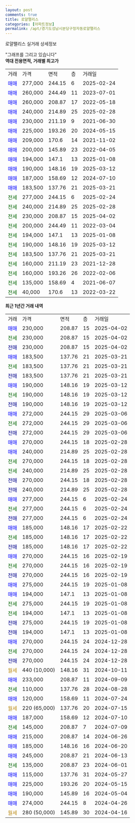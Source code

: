 ```yaml
---
layout: post
comments: true
title: 로얄팰리스
categories: [아파트정보]
permalink: /apt/경기도성남시분당구정자동로얄팰리스
---
```


로얄팰리스 실거래 상세정보

<script type="text/javascript">
  google.charts.load('current', {'packages':['line', 'corechart']});
  google.charts.setOnLoadCallback(drawChart);

  function drawChart() {
    var data = new google.visualization.DataTable();
    data.addColumn('date', '거래일');
    data.addColumn('number', "매매");
    data.addColumn('number', "전세");
    data.addColumn('number', "전매");

    data.addRows([[new Date(Date.parse("2025-04-02")), 230000, null, null], [new Date(Date.parse("2025-04-02")), null, 230000, null], [new Date(Date.parse("2025-04-02")), null, null, 230000], [new Date(Date.parse("2025-03-21")), 183500, null, null], [new Date(Date.parse("2025-03-21")), null, 183500, null], [new Date(Date.parse("2025-03-21")), null, null, 183500], [new Date(Date.parse("2025-03-12")), 190000, null, null], [new Date(Date.parse("2025-03-12")), null, 190000, null], [new Date(Date.parse("2025-03-12")), null, null, 190000], [new Date(Date.parse("2025-03-06")), 272000, null, null], [new Date(Date.parse("2025-03-06")), null, 272000, null], [new Date(Date.parse("2025-03-06")), null, null, 272000], [new Date(Date.parse("2025-02-28")), 270000, null, null], [new Date(Date.parse("2025-02-28")), 240000, null, null], [new Date(Date.parse("2025-02-28")), null, 270000, null], [new Date(Date.parse("2025-02-28")), null, 240000, null], [new Date(Date.parse("2025-02-28")), null, null, 270000], [new Date(Date.parse("2025-02-28")), null, null, 240000], [new Date(Date.parse("2025-02-24")), 277000, null, null], [new Date(Date.parse("2025-02-24")), null, 277000, null], [new Date(Date.parse("2025-02-24")), null, null, 277000], [new Date(Date.parse("2025-02-22")), 185000, null, null], [new Date(Date.parse("2025-02-22")), null, 185000, null], [new Date(Date.parse("2025-02-22")), null, null, 185000], [new Date(Date.parse("2025-02-19")), 270000, null, null], [new Date(Date.parse("2025-02-19")), null, 270000, null], [new Date(Date.parse("2025-02-19")), null, null, 270000], [new Date(Date.parse("2025-01-08")), 275000, null, null], [new Date(Date.parse("2025-01-08")), 194000, null, null], [new Date(Date.parse("2025-01-08")), null, 275000, null], [new Date(Date.parse("2025-01-08")), null, 194000, null], [new Date(Date.parse("2025-01-08")), null, null, 275000], [new Date(Date.parse("2025-01-08")), null, null, 194000], [new Date(Date.parse("2024-12-28")), 270000, null, null], [new Date(Date.parse("2024-12-28")), null, 270000, null], [new Date(Date.parse("2024-12-28")), null, null, 270000], [new Date(Date.parse("2024-10-11")), null, null, null], [new Date(Date.parse("2024-09-09")), 233000, null, null], [new Date(Date.parse("2024-08-28")), null, 110000, null], [new Date(Date.parse("2024-07-24")), 120000, null, null], [new Date(Date.parse("2024-07-15")), null, null, null], [new Date(Date.parse("2024-07-10")), 187000, null, null], [new Date(Date.parse("2024-07-09")), null, 145000, null], [new Date(Date.parse("2024-06-26")), 215000, null, null], [new Date(Date.parse("2024-06-20")), 185000, null, null], [new Date(Date.parse("2024-06-13")), 245000, null, null], [new Date(Date.parse("2024-06-01")), null, 135000, null], [new Date(Date.parse("2024-05-27")), 115000, null, null], [new Date(Date.parse("2024-05-15")), 225000, null, null], [new Date(Date.parse("2024-05-04")), 190000, null, null], [new Date(Date.parse("2024-04-26")), 274000, null, null], [new Date(Date.parse("2024-04-16")), null, null, null]]);

    var options = {
      hAxis: {
        format: 'yyyy/MM/dd'
      },    
      lineWidth: 0,
      pointsVisible: true,    
      title: '최근 1년간 유형별 실거래가 분포',
      legend: { position: 'bottom' }
    };

    var formatter = new google.visualization.NumberFormat({pattern:'###,###'} );
    formatter.format(data, 1);
    formatter.format(data, 2);
    
    setTimeout(function() {
        var chart = new google.visualization.LineChart(document.getElementById('columnchart_material'));
        chart.draw(data, (options));
        document.getElementById('loading').style.display = 'none';
    }, 200);
  }
</script>


<div id="loading" style="z-index:20; display: block; margin-left: 0px">"그래프를 그리고 있습니다"</div>
<div id="columnchart_material" style="width: 95%; margin-left: 0px; display: block"></div>
<!-- contents start -->
<b>역대 전용면적, 거래별 최고가</b>
<table class="sortable">
    <tr>
      <td>거래</td>
      <td>가격</td>
      <td>면적</td>
      <td>층</td>
      <td>거래일</td>
    </tr>
        <tr>
          <td><a style="color: blue">매매</a></td>
          <td>277,000</td>
          <td>244.15</td>
          <td>6</td>
          <td>2025-02-24</td>
        </tr>            <tr>
          <td><a style="color: blue">매매</a></td>
          <td>260,000</td>
          <td>244.49</td>
          <td>11</td>
          <td>2023-07-01</td>
        </tr>            <tr>
          <td><a style="color: blue">매매</a></td>
          <td>260,000</td>
          <td>208.87</td>
          <td>17</td>
          <td>2022-05-18</td>
        </tr>            <tr>
          <td><a style="color: blue">매매</a></td>
          <td>240,000</td>
          <td>214.89</td>
          <td>25</td>
          <td>2025-02-28</td>
        </tr>            <tr>
          <td><a style="color: blue">매매</a></td>
          <td>230,000</td>
          <td>211.19</td>
          <td>9</td>
          <td>2021-06-30</td>
        </tr>            <tr>
          <td><a style="color: blue">매매</a></td>
          <td>225,000</td>
          <td>193.26</td>
          <td>20</td>
          <td>2024-05-15</td>
        </tr>            <tr>
          <td><a style="color: blue">매매</a></td>
          <td>209,000</td>
          <td>170.6</td>
          <td>14</td>
          <td>2021-11-02</td>
        </tr>            <tr>
          <td><a style="color: blue">매매</a></td>
          <td>200,000</td>
          <td>145.89</td>
          <td>23</td>
          <td>2022-04-05</td>
        </tr>            <tr>
          <td><a style="color: blue">매매</a></td>
          <td>194,000</td>
          <td>147.1</td>
          <td>13</td>
          <td>2025-01-08</td>
        </tr>            <tr>
          <td><a style="color: blue">매매</a></td>
          <td>190,000</td>
          <td>148.16</td>
          <td>19</td>
          <td>2025-03-12</td>
        </tr>            <tr>
          <td><a style="color: blue">매매</a></td>
          <td>187,000</td>
          <td>158.69</td>
          <td>12</td>
          <td>2024-07-10</td>
        </tr>            <tr>
          <td><a style="color: blue">매매</a></td>
          <td>183,500</td>
          <td>137.76</td>
          <td>21</td>
          <td>2025-03-21</td>
        </tr>        
        <tr>
              <td><a style="color: darkgreen">전세</a></td>
              <td>277,000</td>
              <td>244.15</td>
              <td>6</td>
              <td>2025-02-24</td>
            </tr>            <tr>
              <td><a style="color: darkgreen">전세</a></td>
              <td>240,000</td>
              <td>214.89</td>
              <td>25</td>
              <td>2025-02-28</td>
            </tr>            <tr>
              <td><a style="color: darkgreen">전세</a></td>
              <td>230,000</td>
              <td>208.87</td>
              <td>15</td>
              <td>2025-04-02</td>
            </tr>            <tr>
              <td><a style="color: darkgreen">전세</a></td>
              <td>200,000</td>
              <td>244.49</td>
              <td>11</td>
              <td>2022-03-04</td>
            </tr>            <tr>
              <td><a style="color: darkgreen">전세</a></td>
              <td>194,000</td>
              <td>147.1</td>
              <td>13</td>
              <td>2025-01-08</td>
            </tr>            <tr>
              <td><a style="color: darkgreen">전세</a></td>
              <td>190,000</td>
              <td>148.16</td>
              <td>19</td>
              <td>2025-03-12</td>
            </tr>            <tr>
              <td><a style="color: darkgreen">전세</a></td>
              <td>183,500</td>
              <td>137.76</td>
              <td>21</td>
              <td>2025-03-21</td>
            </tr>            <tr>
              <td><a style="color: darkgreen">전세</a></td>
              <td>160,000</td>
              <td>211.19</td>
              <td>23</td>
              <td>2021-12-28</td>
            </tr>            <tr>
              <td><a style="color: darkgreen">전세</a></td>
              <td>160,000</td>
              <td>193.26</td>
              <td>26</td>
              <td>2022-02-06</td>
            </tr>            <tr>
              <td><a style="color: darkgreen">전세</a></td>
              <td>135,000</td>
              <td>158.69</td>
              <td>4</td>
              <td>2021-06-07</td>
            </tr>            <tr>
              <td><a style="color: darkgreen">전세</a></td>
              <td>40,000</td>
              <td>170.6</td>
              <td>13</td>
              <td>2022-03-22</td>
            </tr>        
    
</table>

<b>최근 1년간 거래 내역</b>

<table class="sortable">
    <tr>
      <td>거래</td>
      <td>가격</td>
      <td>면적</td>
      <td>층</td>
      <td>거래일</td>
    </tr>
    <tr>
      <td><a style="color: blue">매매</a></td>
      <td>230,000</td>
      <td>208.87</td>
      <td>15</td>
      <td>2025-04-02</td>
    </tr>          <tr>
      <td><a style="color: darkgreen">전세</a></td>
      <td>230,000</td>
      <td>208.87</td>
      <td>15</td>
      <td>2025-04-02</td>
    </tr>          <tr>
      <td><a style="color: darkblue">전매</a></td>
      <td>230,000</td>
      <td>208.87</td>
      <td>15</td>
      <td>2025-04-02</td>
    </tr>          <tr>
      <td><a style="color: blue">매매</a></td>
      <td>183,500</td>
      <td>137.76</td>
      <td>21</td>
      <td>2025-03-21</td>
    </tr>          <tr>
      <td><a style="color: darkgreen">전세</a></td>
      <td>183,500</td>
      <td>137.76</td>
      <td>21</td>
      <td>2025-03-21</td>
    </tr>          <tr>
      <td><a style="color: darkblue">전매</a></td>
      <td>183,500</td>
      <td>137.76</td>
      <td>21</td>
      <td>2025-03-21</td>
    </tr>          <tr>
      <td><a style="color: blue">매매</a></td>
      <td>190,000</td>
      <td>148.16</td>
      <td>19</td>
      <td>2025-03-12</td>
    </tr>          <tr>
      <td><a style="color: darkgreen">전세</a></td>
      <td>190,000</td>
      <td>148.16</td>
      <td>19</td>
      <td>2025-03-12</td>
    </tr>          <tr>
      <td><a style="color: darkblue">전매</a></td>
      <td>190,000</td>
      <td>148.16</td>
      <td>19</td>
      <td>2025-03-12</td>
    </tr>          <tr>
      <td><a style="color: blue">매매</a></td>
      <td>272,000</td>
      <td>244.15</td>
      <td>29</td>
      <td>2025-03-06</td>
    </tr>          <tr>
      <td><a style="color: darkgreen">전세</a></td>
      <td>272,000</td>
      <td>244.15</td>
      <td>29</td>
      <td>2025-03-06</td>
    </tr>          <tr>
      <td><a style="color: darkblue">전매</a></td>
      <td>272,000</td>
      <td>244.15</td>
      <td>29</td>
      <td>2025-03-06</td>
    </tr>          <tr>
      <td><a style="color: blue">매매</a></td>
      <td>270,000</td>
      <td>244.15</td>
      <td>18</td>
      <td>2025-02-28</td>
    </tr>          <tr>
      <td><a style="color: blue">매매</a></td>
      <td>240,000</td>
      <td>214.89</td>
      <td>25</td>
      <td>2025-02-28</td>
    </tr>          <tr>
      <td><a style="color: darkgreen">전세</a></td>
      <td>270,000</td>
      <td>244.15</td>
      <td>18</td>
      <td>2025-02-28</td>
    </tr>          <tr>
      <td><a style="color: darkgreen">전세</a></td>
      <td>240,000</td>
      <td>214.89</td>
      <td>25</td>
      <td>2025-02-28</td>
    </tr>          <tr>
      <td><a style="color: darkblue">전매</a></td>
      <td>270,000</td>
      <td>244.15</td>
      <td>18</td>
      <td>2025-02-28</td>
    </tr>          <tr>
      <td><a style="color: darkblue">전매</a></td>
      <td>240,000</td>
      <td>214.89</td>
      <td>25</td>
      <td>2025-02-28</td>
    </tr>          <tr>
      <td><a style="color: blue">매매</a></td>
      <td>277,000</td>
      <td>244.15</td>
      <td>6</td>
      <td>2025-02-24</td>
    </tr>          <tr>
      <td><a style="color: darkgreen">전세</a></td>
      <td>277,000</td>
      <td>244.15</td>
      <td>6</td>
      <td>2025-02-24</td>
    </tr>          <tr>
      <td><a style="color: darkblue">전매</a></td>
      <td>277,000</td>
      <td>244.15</td>
      <td>6</td>
      <td>2025-02-24</td>
    </tr>          <tr>
      <td><a style="color: blue">매매</a></td>
      <td>185,000</td>
      <td>148.16</td>
      <td>17</td>
      <td>2025-02-22</td>
    </tr>          <tr>
      <td><a style="color: darkgreen">전세</a></td>
      <td>185,000</td>
      <td>148.16</td>
      <td>17</td>
      <td>2025-02-22</td>
    </tr>          <tr>
      <td><a style="color: darkblue">전매</a></td>
      <td>185,000</td>
      <td>148.16</td>
      <td>17</td>
      <td>2025-02-22</td>
    </tr>          <tr>
      <td><a style="color: blue">매매</a></td>
      <td>270,000</td>
      <td>244.15</td>
      <td>16</td>
      <td>2025-02-19</td>
    </tr>          <tr>
      <td><a style="color: darkgreen">전세</a></td>
      <td>270,000</td>
      <td>244.15</td>
      <td>16</td>
      <td>2025-02-19</td>
    </tr>          <tr>
      <td><a style="color: darkblue">전매</a></td>
      <td>270,000</td>
      <td>244.15</td>
      <td>16</td>
      <td>2025-02-19</td>
    </tr>          <tr>
      <td><a style="color: blue">매매</a></td>
      <td>275,000</td>
      <td>244.15</td>
      <td>19</td>
      <td>2025-01-08</td>
    </tr>          <tr>
      <td><a style="color: blue">매매</a></td>
      <td>194,000</td>
      <td>147.1</td>
      <td>13</td>
      <td>2025-01-08</td>
    </tr>          <tr>
      <td><a style="color: darkgreen">전세</a></td>
      <td>275,000</td>
      <td>244.15</td>
      <td>19</td>
      <td>2025-01-08</td>
    </tr>          <tr>
      <td><a style="color: darkgreen">전세</a></td>
      <td>194,000</td>
      <td>147.1</td>
      <td>13</td>
      <td>2025-01-08</td>
    </tr>          <tr>
      <td><a style="color: darkblue">전매</a></td>
      <td>275,000</td>
      <td>244.15</td>
      <td>19</td>
      <td>2025-01-08</td>
    </tr>          <tr>
      <td><a style="color: darkblue">전매</a></td>
      <td>194,000</td>
      <td>147.1</td>
      <td>13</td>
      <td>2025-01-08</td>
    </tr>          <tr>
      <td><a style="color: blue">매매</a></td>
      <td>270,000</td>
      <td>244.15</td>
      <td>24</td>
      <td>2024-12-28</td>
    </tr>          <tr>
      <td><a style="color: darkgreen">전세</a></td>
      <td>270,000</td>
      <td>244.15</td>
      <td>24</td>
      <td>2024-12-28</td>
    </tr>          <tr>
      <td><a style="color: darkblue">전매</a></td>
      <td>270,000</td>
      <td>244.15</td>
      <td>24</td>
      <td>2024-12-28</td>
    </tr>          <tr>
      <td><a style="color: darkgoldenrod">월세</a></td>
      <td>440 (10,000)</td>
      <td>148.16</td>
      <td>31</td>
      <td>2024-10-11</td>
    </tr>          <tr>
      <td><a style="color: blue">매매</a></td>
      <td>233,000</td>
      <td>208.87</td>
      <td>11</td>
      <td>2024-09-09</td>
    </tr>          <tr>
      <td><a style="color: darkgreen">전세</a></td>
      <td>110,000</td>
      <td>137.76</td>
      <td>28</td>
      <td>2024-08-28</td>
    </tr>          <tr>
      <td><a style="color: blue">매매</a></td>
      <td>120,000</td>
      <td>158.69</td>
      <td>11</td>
      <td>2024-07-24</td>
    </tr>          <tr>
      <td><a style="color: darkgoldenrod">월세</a></td>
      <td>220 (65,000)</td>
      <td>137.76</td>
      <td>20</td>
      <td>2024-07-15</td>
    </tr>          <tr>
      <td><a style="color: blue">매매</a></td>
      <td>187,000</td>
      <td>158.69</td>
      <td>12</td>
      <td>2024-07-10</td>
    </tr>          <tr>
      <td><a style="color: darkgreen">전세</a></td>
      <td>145,000</td>
      <td>208.87</td>
      <td>7</td>
      <td>2024-07-09</td>
    </tr>          <tr>
      <td><a style="color: blue">매매</a></td>
      <td>215,000</td>
      <td>208.87</td>
      <td>14</td>
      <td>2024-06-26</td>
    </tr>          <tr>
      <td><a style="color: blue">매매</a></td>
      <td>185,000</td>
      <td>148.16</td>
      <td>16</td>
      <td>2024-06-20</td>
    </tr>          <tr>
      <td><a style="color: blue">매매</a></td>
      <td>245,000</td>
      <td>208.87</td>
      <td>21</td>
      <td>2024-06-13</td>
    </tr>          <tr>
      <td><a style="color: darkgreen">전세</a></td>
      <td>135,000</td>
      <td>208.87</td>
      <td>23</td>
      <td>2024-06-01</td>
    </tr>          <tr>
      <td><a style="color: blue">매매</a></td>
      <td>115,000</td>
      <td>137.76</td>
      <td>31</td>
      <td>2024-05-27</td>
    </tr>          <tr>
      <td><a style="color: blue">매매</a></td>
      <td>225,000</td>
      <td>193.26</td>
      <td>20</td>
      <td>2024-05-15</td>
    </tr>          <tr>
      <td><a style="color: blue">매매</a></td>
      <td>190,000</td>
      <td>145.89</td>
      <td>16</td>
      <td>2024-05-04</td>
    </tr>          <tr>
      <td><a style="color: blue">매매</a></td>
      <td>274,000</td>
      <td>244.15</td>
      <td>8</td>
      <td>2024-04-26</td>
    </tr>          <tr>
      <td><a style="color: darkgoldenrod">월세</a></td>
      <td>280 (50,000)</td>
      <td>145.89</td>
      <td>30</td>
      <td>2024-04-16</td>
    </tr>      </table>
<!-- contents end -->    

